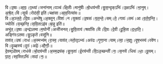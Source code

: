

  
वि।उ॒षाः।आ॒वः॒।प॒थ्या॑।जना॑नाम्।पञ्च॑।क्षि॒तीः।मानु॑षीः।बो॒धय॑न्ती।सु॒स॒न्दृक्ऽभिः॑।उ॒क्षऽभिः॑।भा॒नुम्।अ॒श्रे॒त्।वि।सूर्यः॑।रोद॑सी॒ इति॑।चक्ष॑सा।आ॒व॒रित्या॑वः॥  
वि।अ॒ञ्ज॒ते॒।दि॒वः।अन्ते॑षु।अ॒क्तून्।विशः॑।न।युक्ताः॑।उ॒षसः॑।य॒त॒न्ते॒।सम्।ते॒।गावः॑।तमः॑।आ।व॒र्त॒य॒न्ति॒।ज्योतिः॑।य॒च्छ॒न्ति॒।स॒वि॒ताऽइ॑व।बा॒हू इति॑॥  
अभू॑त्।उ॒षाः।इन्द्र॑ऽतमा।म॒घोनी॑।अजी॑जनत्।सु॒वि॒ताय॑।श्रवां॑सि।वि।दि॒वः।दे॒वी।दु॒हि॒ता।द॒धा॒ति॒।अङ्गि॑रःऽतमा।सु॒ऽकृते॑।वसू॑नि॥  
ताव॑त्।उषः॑।राधः॑।अ॒स्मभ्य॑म्।रा॒स्व॒।याव॑त्।स्तो॒तृऽभ्यः॑।अर॑दः।गृ॒णा॒ना।याम्।त्वा॒।ज॒ज्ञुः।वृ॒ष॒भस्य॑।रवे॑ण।वि।दृ॒ळ्हस्य॑।दुरः॑।अद्रेः॑।औ॒र्णोः॒॥  
दे॒वम्ऽदे॑वम्।राध॑से।चो॒दय॑न्ती।अ॒स्म॒द्र्य॑क्।सू॒नृताः॑।ई॒रय॑न्ती।वि॒ऽउ॒च्छन्ती॑।नः॒।स॒नये॑।धियः॑।धाः॒।यू॒यम्।पा॒त॒।स्व॒स्तिऽभिः॑।सदा॑।नः॒॥  
